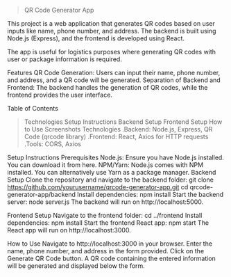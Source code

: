 >QR Code Generator App
>
>
This project is a web application that generates QR codes based on user inputs like name, phone number, and address. The backend is built using Node.js (Express), and the frontend is developed using React.


The app is useful for logistics purposes where generating QR codes with user or package information is required.

Features
QR Code Generation: Users can input their name, phone number, and address, and a QR code will be generated.
Separation of Backend and Frontend: The backend handles the generation of QR codes, while the frontend provides the user interface.

Table of Contents
  >Technologies
  >Setup Instructions
  >Backend Setup
  >Frontend Setup
  >How to Use
  >Screenshots
Technologies
  .Backend: Node.js, Express, QR Code (qrcode library)
  .Frontend: React, Axios for HTTP requests
  .Tools: CORS, Axios
>

Setup Instructions
  Prerequisites
    Node.js: Ensure you have Node.js installed. You can download it from here.
    NPM/Yarn: Node.js comes with NPM installed. You can alternatively use Yarn as a package manager.
    Backend Setup
Clone the repository and navigate to the backend folder:
  git clone https://github.com/yourusername/qrcode-generator-app.git
  cd qrcode-generator-app/backend
Install dependencies:
  npm install
Start the backend server:
  node server.js
The backend will run on http://localhost:5000.


Frontend Setup
Navigate to the frontend folder:
  cd ../frontend
Install dependencies:
  npm install
Start the frontend React app:
  npm start
The React app will run on http://localhost:3000.


How to Use
Navigate to http://localhost:3000 in your browser.
Enter the name, phone number, and address in the form provided.
Click on the Generate QR Code button.
A QR code containing the entered information will be generated and displayed below the form.



